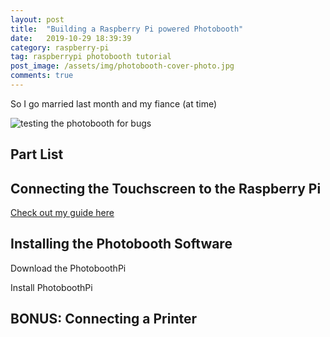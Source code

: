 ```yaml
---
layout: post
title:  "Building a Raspberry Pi powered Photobooth"
date:   2019-10-29 18:39:39
category: raspberry-pi
tag: raspberrypi photobooth tutorial
post_image: /assets/img/photobooth-cover-photo.jpg
comments: true
---
```


So I go married last month and my fiance (at time) 

![testing the photobooth for bugs]()

## Part List

## Connecting the Touchscreen to the Raspberry Pi

[Check out my guide here](/raspberry-pi/install-raspberry-pi-touchscreen)

## Installing the Photobooth Software

Download the PhotoboothPi

Install PhotoboothPi

## BONUS: Connecting a Printer


